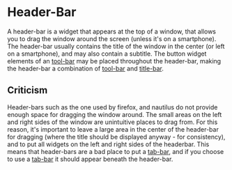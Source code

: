 # Header-Bar
A header-bar is a widget that appears at the top of a window, that allows you
to drag the window around the screen (unless it's on a smartphone).  The
header-bar usually contains the title of the window in the center (or left on a
smartphone), and may also contain a subtitle.  The button widget elements of an
[tool-bar](toolbar.md) may be placed throughout the header-bar, making the
header-bar a combination of [tool-bar](toolbar.md) and
[title-bar](titlebar.md).

## Criticism
Header-bars such as the one used by firefox, and nautilus do not provide enough
space for dragging the window around.  The small areas on the left and right
sides of the window are unintuitive places to drag from.  For this reason, it's
important to leave a large area in the center of the header-bar for dragging
(where the title should be displayed anyway - for consistency), and to put all
widgets on the left and right sides of the headerbar.  This means that
header-bars are a bad place to put a [tab-bar](tabbar.md), and if you choose to
use a [tab-bar](tabbar.md) it should appear beneath the header-bar.
